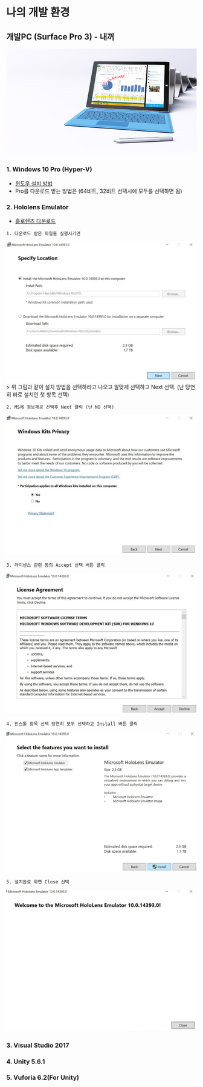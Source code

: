 # 나의 개발 환경  

## 개발PC (Surface Pro 3) - 내꺼
 ![My Surface Pro 3(from MS Site)](./images/SurfacePro3.jpg)
	
### 1. Windows 10 Pro (Hyper-V)
   * [윈도우 설치 방법](https://www.microsoft.com/ko-kr/software-download/windows10)
   * Pro를 다운로드 받는 방법은 (64비트, 32비트 선택시에 모두를 선택하면 됨)
  
### 2. Hololens Emulator
   * [홀로렌즈 다운로드](http://go.microsoft.com/fwlink/?LinkID=823018)
   
   	1. 다운로드 받은 파일을 실행시키면

![hololensEmulator_install_01](./images/hololens_install_01.jpg)
	> 위 그림과 같이 설치 방법을 선택하라고 나오고 알맞게 선택하고 Next 선택. (난 당연히 바로 설치인 첫 항목 선택)
  <br/>
  
	2. MS에 정보제공 선택후 Next 클릭 (난 NO 선택)
	
![hololensEmulator_install_02](./images/hololens_install_02.jpg)
<br/>

	3. 라이센스 관련 동의 Accept 선택 버튼 클릭
	
![hololensEmulator_install_03](./images/hololens_install_03.jpg)
<br/>

	4. 인스톨 항목 선택 당연히 모두 선택하고 Install 버튼 클릭
	
![hololensEmulator_install_04](./images/hololens_install_04.jpg)
<br/>

	5. 설치완료 화면 Close 선택
	
![hololensEmulator_install_05](./images/hololens_install_05.jpg)
	
	
### 3. Visual Studio 2017

### 4. Unity 5.6.1

### 5. Vuforia 6.2(For Unity)
  
  
